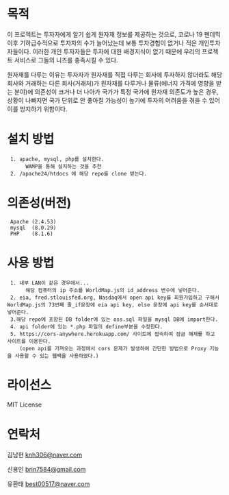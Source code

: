 # 목적
이 프로젝트는 투자자에게 알기 쉽게 원자재 정보를 제공하는 것으로, 코로나 19 펜데믹 이후 기하급수적으로 투자자의 수가 늘어났는데 보통 투자경험이 없거나 적은 개인투자자들이다.
이러한 개인 투자자들은 투자에 대한 배경지식이 없기 때문에 우리의 프로젝트 서비스로 그들의 니즈를 충족시킬 수 있다.

원자재를 다루는 이유는 투자자가 원자재를 직접 다루는 회사에 투자하지 않더라도 해당 회사와 거래하는 다른 회사(거래처)가 원자재를 다루거나
 물류(에너지 가격에 영향을 받는 분야)에 의존성이 크거나 더 나아가 국가가 특정 국가에 원자재 의존도가 높은 경우,
 상황이 나빠지면 국가 단위로 안 좋아질 가능성이 높기에 투자의 어려움을 겪을 수 있어 이를 방지하기 위함이다.
# 설치 방법
     1. apache, mysql, php를 설치한다.
          WAMP을 통해 설치하는 것을 추천
     2. /apache24/htdocs 에 해당 repo를 clone 받는다.

# 의존성(버전)
     Apache (2.4.53)
     mysql  (8.0.29)
     PHP    (8.1.6)
# 사용 방법
     1. 내부 LAN이 같은 경우에서...
          해당 컴퓨터의 ip 주소를 WorldMap.js의 id_address 변수에 넣어준다.
     2. eia, fred.stlouisfed.org, Nasdaq에서 open api key를 회원가입하고 구해서 WorldMap.js의 73번째 줄_if문장에 eia api key, else 문장에 api key를 순서대로 넣어준다.
     3.해당 repo에 포함된 DB folder에 있는 oss.sql 파일을 mysql DB에 import한다.
     4. api folder에 있는 *.php 파일의 define부분을 수정한다.
     5. https://cors-anywhere.herokuapp.com/ 사이트에 접속하여 잠금 해제를 하고 사이트를 이용한다.
        (open api를 가져오는 과정에서 cors 문제가 발생하여 간단한 방법으로 Proxy 기능을 사용할 수 있는 웹팩을 사용하였다.)

     
# 라이선스
MIT License
# 연락처
김남현 knh306@naver.com

신용인 brin7584@gmail.com

유환태 best00517@naver.com
